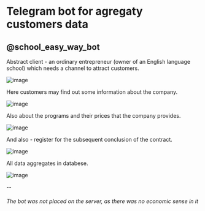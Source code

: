 # Telegram bot for agregaty customers data
## @school_easy_way_bot

Abstract client - an ordinary entrepreneur (owner of an English language school) which needs a channel to attract customers.

![image](https://user-images.githubusercontent.com/108606736/187730655-dcb47b10-941c-457f-996d-36dac6664c2b.png)

Here customers may find out some information about the company. 

![image](https://user-images.githubusercontent.com/108606736/187731644-d6cc9074-bf08-4e26-9184-1308ebb890f8.png)

Also about the programs and their prices that the company provides.

![image](https://user-images.githubusercontent.com/108606736/187731940-ed79ffc8-4c2b-4b13-a574-38573981cdf8.png)

And also - register for the subsequent conclusion of the contract. 

![image](https://user-images.githubusercontent.com/108606736/187732317-cbaa3347-2145-4ae4-89a6-00aa7c022bc2.png)

All data aggregates in databese.

![image](https://user-images.githubusercontent.com/108606736/187732770-3df0dc5b-d496-4d50-bd9f-70c9fd22dd4f.png)


--
###### The bot was not placed on the server, as there was no economic sense in it
